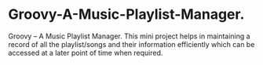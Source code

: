 # Groovy-A-Music-Playlist-Manager.
Groovy – A Music Playlist Manager. This mini project helps in maintaining a record of all the playlist/songs and their information efficiently which can be accessed at a later point of time when required. 
